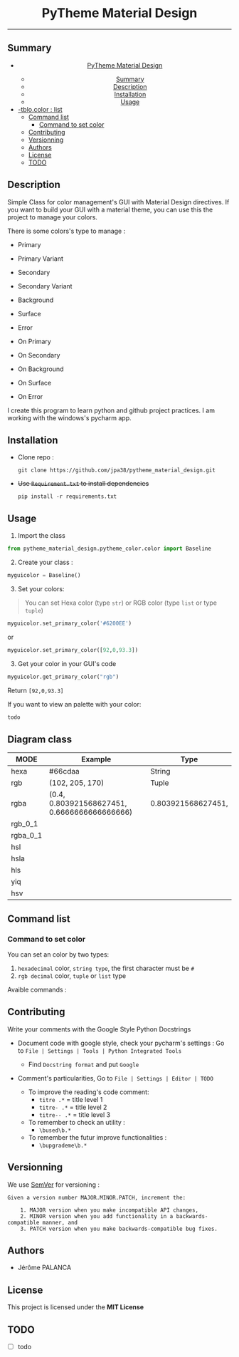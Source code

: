 

# <center>PyTheme Material Design

</center>

---

## Summary

- [<center>PyTheme Material Design](#centerpytheme-material-design)
  - [Summary](#summary)
  - [Description](#description)
  - [Installation](#installation)
  - [Usage](#usage)
- [-tblo.color : list](#tblocolor--list)
  - [Command list](#command-list)
    - [Command to set color](#command-to-set-color)
  - [Contributing](#contributing)
  - [Versionning](#versionning)
  - [Authors](#authors)
  - [License](#license)
  - [TODO](#todo)

## Description

Simple Class for color management's GUI with Material Design directives. If you want to build your GUI with a material theme, you can use this the project to manage your colors.

There is some colors's type to manage :
- Primary
- Primary Variant
- Secondary
- Secondary Variant
  
- Background
- Surface
- Error
  
- On Primary
- On Secondary
- On Background
- On Surface
- On Error


I create this program to learn python and github project practices.
I am working with the windows's pycharm app.

## Installation

- Clone repo :
  ```
  git clone https://github.com/jpa38/pytheme_material_design.git
  ```
- ~~Use `Requirement.txt` to install dependencies~~
  ```
  pip install -r requirements.txt
  ```

## Usage

1. Import the class
```python
from pytheme_material_design.pytheme_color.color import Baseline
 ```

2. Create your class :
```python
myguicolor = Baseline()
```

3. Set your colors:

> You can set Hexa color (type `str`) or RGB color (type `list` or type `tuple`)


```python
myguicolor.set_primary_color('#6200EE')
```
or
```python
myguicolor.set_primary_color([92,0,93.3])
```

3. Get your color in your GUI's code

```python
myguicolor.get_primary_color("rgb")
```
Return `[92,0,93.3]`

If you want to view an palette with your color:
```python
todo
```
## Diagram class

<!---
```plantuml
    @startuml
    /'scale 750 width'/
    title PyTheme's class

    class Baseline {
   -tblo.color : list
   ==
   .. Function's list to GET color ..
   + get_primary_color(mode*) : type_mode*
   + get_primary_variant_color(mode*): type_mode*
   + get_secondary_color(mode*) : type_mode*
   + get_secondary_variant_color(mode*) : type_mode*
   + get_background_color(mode*): type_mode*
   + get_surface_color(mode*):type_mode*
   + get_error_color(mode*):type_mode*
   + get_error_color(mode*):type_mode*
   + get_on_primary_color(mode*):type_mode*
   + get_on_secondary_color(mode*):type_mode*
   + get_on_background_color(mode*):type_mode*
   + get_on_surface_color(mode*):type_mode*
   + get_on_error_color(mode*):type_mode*
    ==
    .. Function's list to SET color ..
    + set_primary_color(color*):type_color*
    + set_primary_variant_color(color*):type_color*
    + set_secondary_color(color*):type_color*
    + set_secondary_variant_color(color*):type_color*
    + set_background_color(color*):type_color*
    + set_surface_color(color*):type_color*
    + set_error_color(color*):type_color*
    + set_on_primary_color(color*):type_color*
    + set_on_secondary_color(color*):type_color*
    + set_on_background_color(color*):type_color*
    + set_on_surface_color(color*):type_color*
    + set_on_error_color(color*):type_color*
    }

    @enduml
```
-->

| MODE     	| Example                                      	| Type               	|
|----------	|----------------------------------------------	|--------------------	|
| hexa     	| #66cdaa                                      	| String             	|
| rgb      	| (102, 205, 170)                              	| Tuple              	|
| rgba     	| (0.4, 0.803921568627451, 0.6666666666666666) 	| 0.803921568627451, 	|
| rgb_0_1  	|                                              	|                    	|
| rgba_0_1 	|                                              	|                    	|
| hsl      	|                                              	|                    	|
| hsla     	|                                              	|                    	|
| hls      	|                                              	|                    	|
| yiq      	|                                              	|                    	|
| hsv      	|                                              	|                    	|



## Command list

### Command to set color

You can set an color by two types:
1. `hexadecimal` color, `string type`, the first character must be `#`
2. `rgb decimal` color, `tuple` or `list` type

Avaible commands :







## Contributing

Write your comments with the Google Style Python Docstrings

- Document code with google style, check your pycharm's settings :
    Go to `File | Settings | Tools | Python Integrated Tools`
    - Find `Docstring format` and put  `Google`

- Comment's particularities, Go to `File | Settings | Editor | TODO`
    - To improve the reading's code comment:
        - `titre .*`  = title level 1
        - `titre- .*`  = title level 2
        - `titre-- .*`  = title level 3
    - To remember to check an utility :
        - `\bused\b.*`
    - To remember the futur improve functionalities :
        - `\bupgrademe\b.*`



## Versionning

We use [SemVer](http://semver.org/) for versioning :


    Given a version number MAJOR.MINOR.PATCH, increment the:

        1. MAJOR version when you make incompatible API changes,
        2. MINOR version when you add functionality in a backwards-compatible manner, and
        3. PATCH version when you make backwards-compatible bug fixes.

## Authors
- Jérôme PALANCA

## License

This project is licensed under the **MIT License**

## TODO
- [ ] todo
